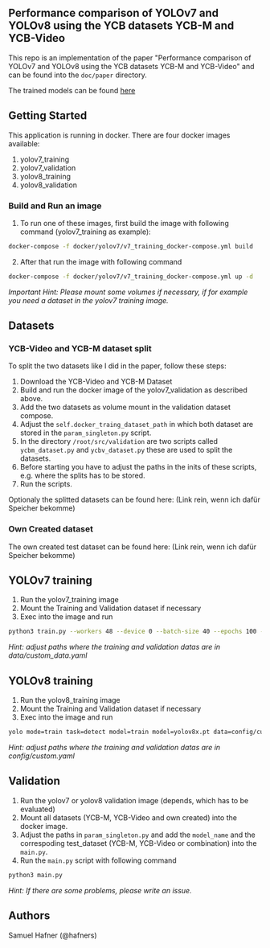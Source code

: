 ## Performance comparison of YOLOv7 and YOLOv8 using the YCB datasets YCB-M and YCB-Video

This repo is an implementation of the paper "Performance comparison of YOLOv7 and YOLOv8 using the YCB datasets YCB-M and YCB-Video" and can be found into the `doc/paper` directory.

The trained models can be found [here](https://drive.google.com/drive/folders/1_rSO1G0Ve8FNOtPmyeTobopHP1VXrbYy?usp=sharing)

## Getting Started
This application is running in docker. 
There are four docker images available:
1. yolov7_training
2. yolov7_validation
3. yolov8_training
4. yolov8_validation

### Build and Run an image

1. To run one of these images, first build the image with following command (yolov7_training as example): 
```bash
docker-compose -f docker/yolov7/v7_training_docker-compose.yml build
```
2. After that run the image with following command
```bash
docker-compose -f docker/yolov7/v7_training_docker-compose.yml up -d 
```
*Important Hint: Please mount some volumes if necessary, if for example you need a dataset in the yolov7 training image.* 

## Datasets

### YCB-Video and YCB-M dataset split
To split the two datasets like I did in the paper, follow these steps:
1. Download the YCB-Video and YCB-M Dataset
2. Build and run the docker image of the yolov7_validation as described above.
3. Add the two datasets as volume mount in the validation dataset compose.
4. Adjust the `self.docker_traing_dataset_path` in which both dataset are stored in the `param_singleton.py` script.
3. In the directory `/root/src/validation` are two scripts called `ycbm_dataset.py` and `ycbv_dataset.py` these are used to split the datasets. 
4. Before starting you have to adjust the paths in the inits of these scripts, e.g. where the splits has to be stored.
5. Run the scripts.

Optionaly the splitted datasets can be found here: (Link rein, wenn ich dafür Speicher bekomme) 

### Own Created dataset
The own created test dataset can be found here: (Link rein, wenn ich dafür Speicher bekomme) 

## YOLOv7 training
1. Run the yolov7_training image
2. Mount the Training and Validation dataset if necessary
3. Exec into the image and run
```bash
python3 train.py --workers 48 --device 0 --batch-size 40 --epochs 100 --img 640 640 --data data/custom_data.yaml --hyp data/hyp.scratch.custom.yaml --cfg cfg/training/yolov7x.yaml --name new_model_name --weights yolov7x.pt --patience 10 --save_period 1
```
*Hint: adjust paths where the training and validation datas are in data/custom_data.yaml*

## YOLOv8 training
1. Run the yolov8_training image
2. Mount the Training and Validation dataset if necessary
3. Exec into the image and run   
```bash
yolo mode=train task=detect model=train model=yolov8x.pt data=config/custom.yaml epochs=100 imgsz=640 batch=40 workers=48 device=0 patience=10 save_period=1 plots=True name=new_model_name
```
*Hint: adjust paths where the training and validation datas are in config/custom.yaml*

## Validation
1. Run the yolov7 or yolov8 validation image (depends, which has to be evaluated)
2. Mount all datasets (YCB-M, YCB-Video and own created) into the docker image.
3. Adjust the paths in `param_singleton.py` and add the `model_name` and the correspoding test_dataset (YCB-M, YCB-Video or combination) into the `main.py`.   
4. Run the `main.py` script with following command 
```bash
python3 main.py
```
*Hint: If there are some problems, please write an issue.*

## Authors
Samuel Hafner (@hafners)